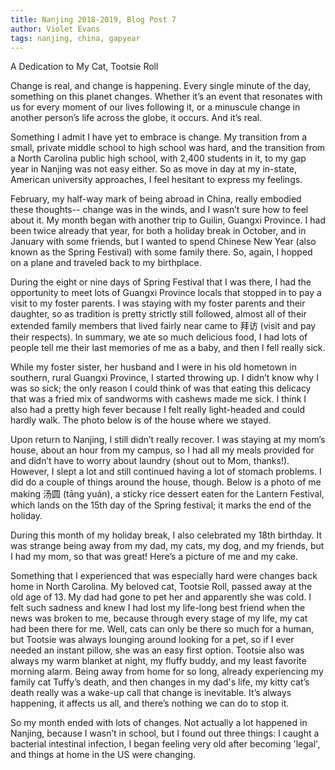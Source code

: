 ```yaml
---
title: Nanjing 2018-2019, Blog Post 7
author: Violet Evans
tags: nanjing, china, gapyear
---
```


A Dedication to My Cat, Tootsie Roll

Change is real, and change is happening. Every single minute of the day, something on this planet changes. Whether it’s an event that resonates with us for every moment of our lives following it, or a minuscule change in another person’s life across the globe, it occurs. And it’s real.

Something I admit I have yet to embrace is change. My transition from a small, private middle school to high school was hard, and the transition from a North Carolina public high school, with 2,400 students in it, to my gap year in Nanjing was not easy either. So as move in day at my in-state, American university approaches, I feel hesitant to express my feelings.

February, my half-way mark of being abroad in China, really embodied these thoughts-- change was in the winds, and I wasn’t sure how to feel about it. My month began with another trip to Guilin, Guangxi Province. I had been twice already that year, for both a holiday break in October, and in January with some friends, but I wanted to spend Chinese New Year (also known as the Spring Festival) with some family there. So, again, I hopped on a plane and traveled back to my birthplace.

During the eight or nine days of Spring Festival that I was there, I had the opportunity to meet lots of Guangxi Province locals that stopped in to pay a visit to my foster parents. I was staying with my foster parents and their daughter, so as tradition is pretty strictly still followed, almost all of their extended family members that lived fairly near came to 拜访 (visit and pay their respects). In summary, we ate so much delicious food, I had lots of people tell me their last memories of me as a baby, and then I fell really sick.

While my foster sister, her husband and I were in his old hometown in southern, rural  Guangxi Province, I started throwing up. I didn’t know why I was so sick; the only reason I could think of was that eating this delicacy that was a fried mix of sandworms with cashews made me sick. I think I also had a pretty high fever because I felt really light-headed and could hardly walk. The photo below is of the house where we stayed.

Upon return to Nanjing, I still didn’t really recover. I was staying at my mom’s house, about an hour from my campus, so I had all my meals provided for and didn’t have to worry about laundry (shout out to Mom, thanks!). However, I slept a lot and still continued having a lot of stomach problems. I did do a couple of things around the house, though. Below is a photo of me making 汤圆 (tāng yuán), a sticky rice dessert eaten for the Lantern Festival, which lands on the 15th day of the Spring festival; it marks the end of the holiday.

During this month of my holiday break, I also celebrated my 18th birthday. It was strange being away from my dad, my cats, my dog, and my friends, but I had my mom, so that was great! Here’s a picture of me and my cake.

Something that I experienced that was especially hard were changes back home in North Carolina. My beloved cat, Tootsie Roll, passed away at the old age of 13. My dad had gone to pet her and apparently she was cold. I felt such sadness and knew I had lost my life-long best friend when the news was broken to me, because through every stage of my life, my cat had been there for me. Well, cats can only be there so much for a human, but Tootsie was always lounging around looking for a pet, so if I ever needed an instant pillow, she was an easy first option. Tootsie also was always my warm blanket at night, my fluffy buddy, and my least favorite morning alarm. Being away from home for so long, already experiencing my family cat Tuffy’s death, and then changes in my dad's life, my kitty cat’s death really was a wake-up call that change is inevitable. It’s always happening, it affects us all, and there’s nothing we can do to stop it.

So my month ended with lots of changes. Not actually a lot happened in Nanjing, because I wasn’t in school, but I found out three things: I caught a bacterial intestinal infection, I began feeling very old after becoming 'legal', and things at home in the US were changing.